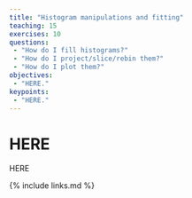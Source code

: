 ```yaml
---
title: "Histogram manipulations and fitting"
teaching: 15
exercises: 10
questions:
 - "How do I fill histograms?"
 - "How do I project/slice/rebin them?"
 - "How do I plot them?"
objectives:
 - "HERE."
keypoints:
 - "HERE."
---
```


# HERE

HERE

{% include links.md %}
